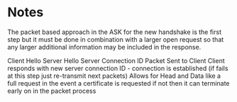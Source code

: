 # Notes

The packet based approach in the ASK for the new handshake is the first step but it must be done in combination with a larger open request so that any larger additional information may be included in the response.

Client Hello
Server Hello Server Connection ID Packet Sent to Client
Client responds with new server connection ID - connection is established (if fails at this step just re-transmit next packets)
Allows for Head and Data like a full request in the event a certificate is requested if not then it can terminate early on in the packet process
